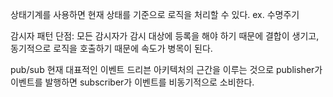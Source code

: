 
상태기계를 사용하면 현재 상태를 기준으로 로직을 처리할 수 있다.
ex. 수명주기

감시자 패턴
단점: 모든 감시자가 감시 대상에 등록을 해야 하기 때문에 결합이 생기고, 동기적으로 로직을 호출하기 때문에 속도가 병목이 된다.

pub/sub
현재 대표적인 이벤트 드리븐 아키텍처의 근간을 이루는 것으로 publisher가 이벤트를 발행하면 subscriber가 이벤트를 비동기적으로 소비한다.

